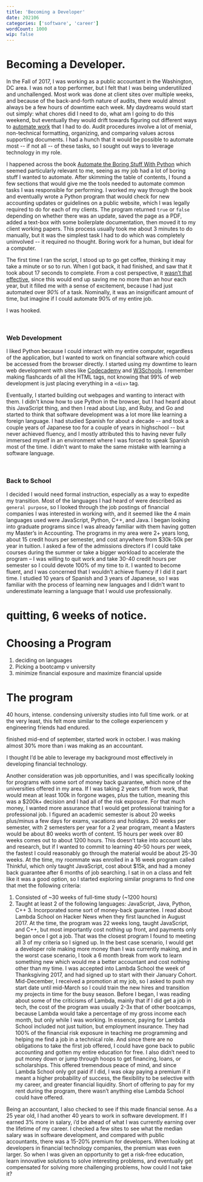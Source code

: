 ```yaml
---
title: 'Becoming a Developer'
date: 202106
categories: ['software', 'career']
wordCount: 1000
wip: false
---
```


# Becoming a Developer.

<!-- I went back to school to learn software development, although it wasn't school in the typical sense. Having completed undergraduate and graduate school in an academic setting, referring to a 6 month coding bootcamp seems somewhat ... dishonest. This "programming program" was where I learned programming tools, technologies, and theory full time, 40-hours per week. After I finished my program, I was digging up some old notes and research I had done when I first started considering quitting my job and making this transition, and thought I’d compile them for posterity. -->

In the Fall of 2017, I was working as a public accountant in the Washington, DC area. I was not a top performer, but I felt that I was being underutilized and unchallenged. Most work was done at client sites over multiple weeks, and because of the back-and-forth nature of audits, there would almost always be a few hours of downtime each week. My daydreams would start out simply: what chores did I need to do, what am I going to do this weekend, but eventually they would drift towards figuring out different ways to [automate work](/writings/automate) that I had to do. Audit procedures involve a lot of menial, non-technical formatting, organizing, and comparing values across supporting documents. I had a hunch that it would be possible to automate most -- if not all -- of these tasks, so I sought out ways to leverage technology in my role.

I happened across the book [Automate the Boring Stuff With Python](https://automatetheboringstuff.com) which seemed particularly relevant to me, seeing as my job had a lot of boring stuff I wanted to automate. After skimming the table of contents, I found a few sections that would give me the tools needed to automate common tasks I was responsible for performing. I worked my way through the book and eventually wrote a Python program that would check for new accounting updates or guidelines on a public website, which I was legally required to do for each of my clients. The program returned `true` or `false` depending on whether there was an update, saved the page as a PDF, added a text-box with some boilerplate documentation, then moved it to my client working papers. This process usually took me about 3 minutes to do manually, but it was the simplest task I had to do which was completely uninvolved -- it required no thought. Boring work for a human, but ideal for a computer.

The first time I ran the script, I stood up to go get coffee, thinking it may take a minute or so to run. When I got back, it had finished, and saw that it took about 17 seconds to complete. From a cost perspective, it [wasn’t that effective](https://xkcd.com/1205/), since this would end up saving me no more than an hour each year, but it filled me with a sense of excitement, because I had just automated over *90%* of a task. Nominally, it was an insignificant amount of time, but imagine if I could automate 90% of my entire job. 

I was hooked.

<br>

### Web Development

I liked Python because I could interact with my entire computer, regardless of the application, but I wanted to work on financial software which could be accessed from the browser directly. I started using my downtime to learn web development with sites like [Codecademy](https://www.codecademy.com/) and [W3Schools](https://www.w3schools.com/). I remember making flashcards of all the HTML tags, not knowing that 99% of web development is just placing everything in a `<div>` tag. 

Eventually, I started building out webpages and wanting to interact with them. I didn't know how to use Python in the browser, but I had heard about this JavaScript thing, and then I read about Lisp, and Ruby, and Go and started to think that software development was a lot more like learning a foreign language. I had studied Spanish for about a decade -- and took a couple years of Japanese too for a couple of years in highschool -- but never achieved fluency, and I mostly attributed this to having never fully immersed myself in an environment where I was forced to speak Spanish most of the time. I didn't want to make the same mistake with learning a software language.

<br>

### Back to School

I decided I would need formal instruction, especially as a way to expedite my transition. Most of the languages I had heard of were described as `general purpose`, so I looked through the job postings of financial companies I was interested in working with, and it seemed like the 4 main languages used were JavaScript, Python, C++, and Java. I began looking into graduate programs since I was already familiar with them having gotten my Master’s in Accounting. The programs in my area were 2+ years long, about 15 credit hours per semester, and cost anywhere from $30k-50k per year in tuition.
I asked a few of the admissions directors if I could take courses during the summer or take a bigger workload to accelerate the program – I was willing to quit work and take 30-40 credit hours per semester so I could devote 100% of my time to it. I wanted to become fluent, and I was concerned that I wouldn’t achieve fluency if I did it part time. I studied 10 years of Spanish and 3 years of Japanese, so I was familiar with the process of learning new languages and I didn’t want to underestimate learning a language that I would use professionally.

# quitting, 6 weeks of notice.

# Choosing a Program
1. deciding on languages
2. Picking a bootcamp v university
3. minimize financial exposure and maximize financial upside

# The program
40 hours, intense. condensing university studies into full time work. or at the very least, this felt more similar to the college experiencem y engineering friends had endured.

finished mid-end of september, started work in october. I was making almost 30% more than i was making as an accountant.


I thought I’d be able to leverage my background most effectively in developing financial technology. 


Another consideration was job opportunities, and I was specifically looking for programs with some sort of money back guarantee, which none of the universities offered in my area. If I was taking 2 years off from work, that would mean at least 100k in forgone wages, plus the tuition, meaning this was a $200k+ decision and I had all of the risk exposure. For that much money, I wanted more assurance that I would get professional training for a professional job.
I figured an academic semester is about 20 weeks plus/minus a few days for exams, vacations and holidays. 20 weeks per semester, with 2 semesters per year for a 2 year program, meant a Masters would be about 80 weeks worth of content. 15 hours per week over 80 weeks comes out to about 1200 hours. This doesn’t take into account labs and research, but if I wanted to commit to learning 40-50 hours per week, the fastest I could reasonably go through the material would be about 25-30 weeks.
At the time, my roommate was enrolled in a 16 week program called Thinkful, which only taught JavaScript, cost about $15k, and had a money back guarantee after 6 months of job searching. I sat in on a class and felt like it was a good option, so I started exploring similar programs to find one that met the following criteria:
1. Consisted of ~30 weeks of full-time study (~1200 hours)
2. Taught at least 2 of the following languages: JavaScript, Java, Python, C++ 3. Incorporated some sort of money-back guarantee.
I read about Lambda School on Hacker News when they first launched in August 2017. At the time, the program was 22 weeks long, taught JavaScript, and C++, but most importantly cost nothing up front, and payments only began once I got a job. That was the closest program I found to meeting all 3 of my criteria so I signed up. In the best case scenario, I would get a developer role making more money than I was currently making, and in the worst case scenario, I took a 6 month break from work to learn something new which would me a better accountant and cost nothing other than my time.
I was accepted into Lambda School the week of Thanksgiving 2017, and had signed up to start with their January Cohort. Mid-December, I received a promotion at my job, so I asked to push my start date until mid-March so I could train the new hires and transition my projects in time for the busy season.
Before I began, I was reading about some of the criticisms of Lambda, mainly that if I did get a job in tech, the cost of the program was usually 2-3x that of other bootcamps, because Lambda would take a percentage of my gross income each month, but only while I was working. In essence, paying for Lambda School included not just tuition, but employment insurance. They had 100% of the financial risk exposure in teaching me programming and helping me find a job in a technical role. And since there are no obligations to take the first job offered, I could have gone back to public accounting and gotten my entire education for free. I also didn’t need to put money down or jump through hoops to get financing, loans, or scholarships. This offered tremendous peace of mind, and since Lambda School only got paid if I did, I was okay paying a premium if it meant a higher probability of success, the flexibility to be selective with my career, and greater financial liquidity. Short of offering to pay for my rent during the program, there wasn’t anything else Lambda School could have offered.

Being an accountant, I also checked to see if this made financial sense. As a 25 year old, I had another 40 years to work in software development. If I earned 3% more in salary, i’d be ahead of what I was currently earning over the lifetime of my career. I checked a few sites to see what the median salary was in software development, and compared with public accountants, there was a 15-20% premium for developers. When looking at developers in financial technology companies, the premium was even larger. So when I was given an opportunity to get a risk-free education, learn innovative solutions to solve interesting problems, and eventually get compensated for solving more challenging problems, how could I not take it?